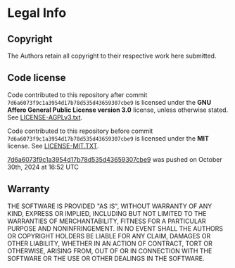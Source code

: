# Legal Info

## Copyright

The Authors retain all copyright to their respective work here submitted.

## Code license

Code contributed to this repository after commit `7d6a6073f9c1a3954d17b78d535d43659307cbe9` is licensed under the **GNU Affero General Public License version 3.0** license, unless otherwise stated. See [LICENSE-AGPLv3.txt](LICENSE-AGPLv3.txt).

Code contributed to this repository before commit `7d6a6073f9c1a3954d17b78d535d43659307cbe9` is licensed under the **MIT** license.
See [LICENSE-MIT.TXT](LICENSE-MIT.txt).

[7d6a6073f9c1a3954d17b78d535d43659307cbe9](7d6a6073f9c1a3954d17b78d535d43659307cbe9) was pushed on October 30th, 2024 at 16:52 UTC

## Warranty

THE SOFTWARE IS PROVIDED "AS IS", WITHOUT WARRANTY OF ANY KIND, EXPRESS OR
IMPLIED, INCLUDING BUT NOT LIMITED TO THE WARRANTIES OF MERCHANTABILITY, FITNESS
FOR A PARTICULAR PURPOSE AND NONINFRINGEMENT. IN NO EVENT SHALL THE AUTHORS OR
COPYRIGHT HOLDERS BE LIABLE FOR ANY CLAIM, DAMAGES OR OTHER LIABILITY, WHETHER
IN AN ACTION OF CONTRACT, TORT OR OTHERWISE, ARISING FROM, OUT OF OR IN
CONNECTION WITH THE SOFTWARE OR THE USE OR OTHER DEALINGS IN THE SOFTWARE.
